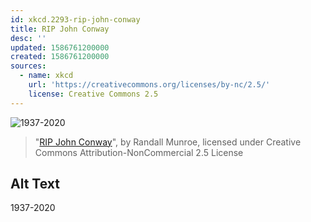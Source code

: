 ```yaml
---
id: xkcd.2293-rip-john-conway
title: RIP John Conway
desc: ''
updated: 1586761200000
created: 1586761200000
sources:
  - name: xkcd
    url: 'https://creativecommons.org/licenses/by-nc/2.5/'
    license: Creative Commons 2.5
---
```

![1937-2020](https://imgs.xkcd.com/comics/rip_john_conway.gif)
> "[RIP John Conway](https://xkcd.com/2293/)", by Randall Munroe, licensed under Creative Commons Attribution-NonCommercial 2.5 License

## Alt Text
1937-2020

